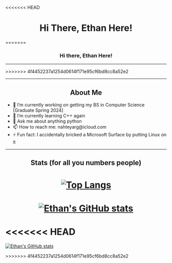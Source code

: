 <<<<<<< HEAD
<html>

<h1 align="center">
    Hi There, Ethan Here!
</h1>
=======
<center>
 
### Hi there, Ethan Here!
 
</center>

<hr />
>>>>>>> 4f4452237a1254d0614f171e95cf6bd8cc8a52e2

<hr />

<h2 align="center"> About Me</h2>
<ul>
<li> 🔭 I’m currently working on getting my BS in Computer Science [Graduate Spring 2024] </li>

<li> 🌱 I’m currently learning C++ again  </li>

<li> 💬 Ask me about anything python </li>

<li> 📫 How to reach me: nahteyarg@icloud.com </li>

<li> ⚡ Fun fact: I accidentally bricked a Microsoft Surface by putting Linux on it</li>
</ul>

<hr />

<h2 align="center"> Stats (for all you numbers people) </h2>

<h1 align="center">

[![Top Langs](https://github-readme-stats.vercel.app/api/top-langs/?username=KafLad&count_private=true&theme=gruvbox&langs_count=5)](https://github.com/anuraghazra/github-readme-stats)
</h1>

<h1 align = "center">

[![Ethan's GitHub stats](https://github-readme-stats.vercel.app/api?username=KafLad&count_private=true&show_icons=true&theme=gruvbox&hide=issues,contribs)](https://github.com/anuraghazra/github-readme-stats)
</h1>



<<<<<<< HEAD
=======
[![Ethan's GitHub stats](https://github-readme-stats.vercel.app/api?username=KafLad)](https://github.com/anuraghazra/github-readme-stats)
 
</center>
>>>>>>> 4f4452237a1254d0614f171e95cf6bd8cc8a52e2

</html>